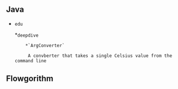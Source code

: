 ## Java

* `edu`

     *`deepdive`
         
          *`ArgConverter`
          
           A convberter that takes a single Celsius value from the command line
          
     

## Flowgorithm